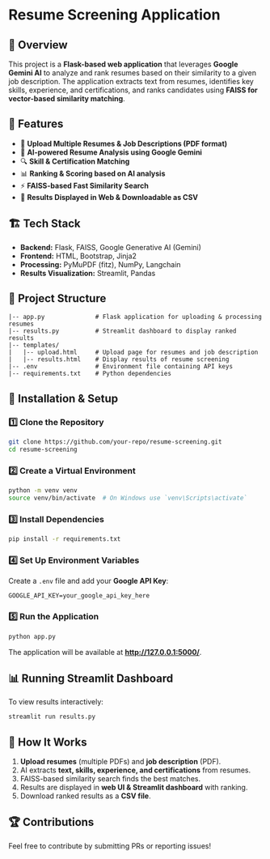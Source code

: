 # Resume Screening Application

## 📌 Overview
This project is a **Flask-based web application** that leverages **Google Gemini AI** to analyze and rank resumes based on their similarity to a given job description. The application extracts text from resumes, identifies key skills, experience, and certifications, and ranks candidates using **FAISS for vector-based similarity matching**.

## 🚀 Features
- 📂 **Upload Multiple Resumes & Job Descriptions (PDF format)**
- 🤖 **AI-powered Resume Analysis using Google Gemini**
- 🔍 **Skill & Certification Matching**
- 📊 **Ranking & Scoring based on AI analysis**
- ⚡ **FAISS-based Fast Similarity Search**
- 📜 **Results Displayed in Web & Downloadable as CSV**

## 🏗️ Tech Stack
- **Backend:** Flask, FAISS, Google Generative AI (Gemini)
- **Frontend:** HTML, Bootstrap, Jinja2
- **Processing:** PyMuPDF (fitz), NumPy, Langchain
- **Results Visualization:** Streamlit, Pandas

## 📂 Project Structure
```
|-- app.py              # Flask application for uploading & processing resumes
|-- results.py          # Streamlit dashboard to display ranked results
|-- templates/
|   |-- upload.html     # Upload page for resumes and job description
|   |-- results.html    # Display results of resume screening
|-- .env                # Environment file containing API keys
|-- requirements.txt    # Python dependencies
```

## 🔧 Installation & Setup

### 1️⃣ Clone the Repository
```bash
git clone https://github.com/your-repo/resume-screening.git
cd resume-screening
```

### 2️⃣ Create a Virtual Environment
```bash
python -m venv venv
source venv/bin/activate  # On Windows use `venv\Scripts\activate`
```

### 3️⃣ Install Dependencies
```bash
pip install -r requirements.txt
```

### 4️⃣ Set Up Environment Variables
Create a `.env` file and add your **Google API Key**:
```
GOOGLE_API_KEY=your_google_api_key_here
```

### 5️⃣ Run the Application
```bash
python app.py
```

The application will be available at **http://127.0.0.1:5000/**.

## 📊 Running Streamlit Dashboard
To view results interactively:
```bash
streamlit run results.py
```

## 📌 How It Works
1. **Upload resumes** (multiple PDFs) and **job description** (PDF).
2. AI extracts **text, skills, experience, and certifications** from resumes.
3. FAISS-based similarity search finds the best matches.
4. Results are displayed in **web UI & Streamlit dashboard** with ranking.
5. Download ranked results as a **CSV file**.

## 🏆 Contributions
Feel free to contribute by submitting PRs or reporting issues!



